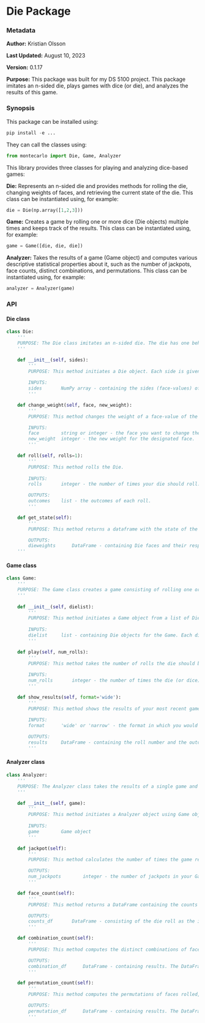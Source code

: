 # Die Package

### Metadata

**Author:** Kristian Olsson

**Last Updated:** August 10, 2023

**Version:** 0.1.17

**Purpose:** This package was built for my DS 5100 project. This package imitates an n-sided die, plays games with dice (or die), and analyzes the results of this game. 



### Synopsis

This package can be installed using:
```python
pip install -e ...
```

They can call the classes using:
```python
from montecarlo import Die, Game, Analyzer
```

This library provides three classes for playing and analyzing dice-based games:

**Die:** Represents an n-sided die and provides methods for rolling the die, changing weights of faces, and retrieving the current state of the die. This class can be instantiated using, for example:
```python
die = Die(np.array([1,2,3]))
```

**Game:** Creates a game by rolling one or more dice (Die objects) multiple times and keeps track of the results. This class can be instantiated using, for example:
```python
game = Game([die, die, die])
```

**Analyzer:** Takes the results of a game (Game object) and computes various descriptive statistical properties about it, such as the number of jackpots, face counts, distinct combinations, and permutations. This class can be instantiated using, for example:
```python
analyzer = Analyzer(game)
```

### API

#### Die class
```python
class Die:
    '''
    PURPOSE: The Die class imitates an n-sided die. The die has one behavior, which is to be rolled one or more times.
    '''

    def __init__(self, sides):
        '''
        PURPOSE: This method initiates a Die object. Each side is given a default weight of 1, which can be changed after the Die object is initiated. 
     
        INPUTS: 
        sides       NumPy array - containing the sides (face-values) of the Die object. The face-values must be distinct. The face-values must be integers or strings. 
        '''

    def change_weight(self, face, new_weight):
        '''
        PURPOSE: This method changes the weight of a face-value of the Die. 

        INPUTS: 
        face        string or integer - the face you want to change the weight of.
        new_weight  integer - the new weight for the designated face. 
        '''

    def roll(self, rolls=1):
        '''
        PURPOSE: This method rolls the Die. 
    
        INPUTS: 
        rolls       integer - the number of times your die should roll.

        OUTPUTS: 
        outcomes    list - the outcomes of each roll.
        '''

    def get_state(self):
        '''
        PURPOSE: This method returns a dataframe with the state of the Die: the Die faces and their respective weights.

        OUTPUTS: 
        dieweights      DataFrame - containing Die faces and their respective weights.
    '''
```

#### Game class
```python
class Game:
    '''
    PURPOSE: The Game class creates a game consisting of rolling one or more similar dice (Die objects) one or more times. Game objects' behaviors are play a game and keep/show the results of their most recent play.
    '''
    
    def __init__(self, dielist):
        '''
        PURPOSE: This method initiates a Game object from a list of Die object(s).
    
        INPUTS: 
        dielist     list - containing Die objects for the Game. Each die object should have the same number of sides and associated faces, but each die object may have its own weights.
        '''

    def play(self, num_rolls):
        '''
        PURPOSE: This method takes the number of rolls the die should be rolled and plays the Game. 
    
        INPUTS: 
        num_rolls       integer - the number of times the die (or dice) should be rolled.
        '''

    def show_results(self, format='wide'):
        '''
        PURPOSE: This method shows the results of your most recent game.
    
        INPUTS: 
        format      'wide' or 'narrow' - the format in which you would like the results of your DataFrame to be formatted.  

        OUTPUTS: 
        results     DataFrame - containing the roll number and the outcomes of the die (or dice) in wide or narrow format. 
        '''
```

#### Analyzer class
```python
class Analyzer:
    '''
    PURPOSE: The Analyzer class takes the results of a single game and computes various descriptive statistical properties about it.
    '''

    def __init__(self, game):
        '''
        PURPOSE: This method initiates a Analyzer object using Game object with the most recent results. 
    
        INPUTS: 
        game        Game object
        '''

    def jackpot(self):
        '''
        PURPOSE: This method calculates the number of times the game resulted in a jackpot i.e. a result in which all faces are the same.

        OUTPUTS: 
        num_jackpots        integer - the number of jackpots in your Game.
        '''

    def face_count(self):
        '''
        PURPOSE: This method returns a DataFrame containing the counts for each face of your Die in each roll.

        OUTPUTS: 
        counts_df       DataFrame - consisting of the die roll as the index and the counts for each face of your Die.
        '''

    def combination_count(self):
        '''
        PURPOSE: This method computes the distinct combinations of faces rolled, along with their counts. Combinations are order-independent and may contain repetitions.

        OUTPUTS: 
        combination_df      DataFrame - containing results. The DataFrame has a MultiIndex of distinct combinations and a column for the associated counts.
        '''

    def permutation_count(self):
        '''
        PURPOSE: This method computes the permutations of faces rolled, along with their counts. Permutations are order-dependent and may contain repetitions.

        OUTPUTS: 
        permutation_df      DataFrame - containing results. The DataFrame has a MultiIndex of distinct permutations and a column for the associated counts.
        '''
```
